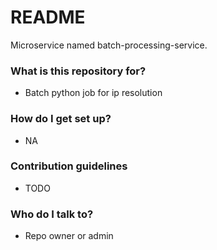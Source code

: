 # README #
Microservice named batch-processing-service.

### What is this repository for? ###
* Batch python job for ip resolution

### How do I get set up? ###
* NA

### Contribution guidelines ###
* TODO

### Who do I talk to? ###
* Repo owner or admin
